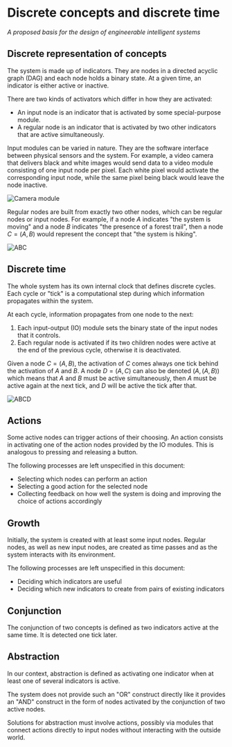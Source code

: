 Discrete concepts and discrete time
===================================

_A proposed basis for the design of engineerable intelligent systems_

Discrete representation of concepts
-----------------------------------

The system is made up of indicators. They are nodes in a directed
acyclic graph (DAG) and each node holds a binary state. At a given
time, an indicator is either active or inactive.

There are two kinds of activators which differ in how they are activated:

* An input node is an indicator that is activated by some
  special-purpose module.
* A regular node is an indicator that is activated by two other
  indicators that are active simultaneously.

Input modules can be varied in nature. They are the software interface
between physical sensors and the system. For example, a video camera
that delivers black and white images would send data to a video module
consisting of one input node per pixel. Each white pixel would
activate the corresponding input node, while the same pixel being
black would leave the node inactive.

<img src="img/camera.svg"
     alt="Camera module"/>

Regular nodes are built from exactly two other nodes, which
can be regular nodes or input nodes. For example, if a
node $A$ indicates "the system is moving" and a node $B$ indicates "the
presence of a forest trail", then a node $C = (A, B)$ would
represent the concept that "the system is hiking".

<img src="img/abc.svg"
     alt="ABC"/>

Discrete time
-------------

The whole system has its own internal clock that defines discrete
cycles. Each cycle or "tick" is a computational step during which
information propagates within the system.

At each cycle, information propagates from one node to the next:

1. Each input-output (IO) module sets the binary state of the input nodes
   that it controls.
2. Each regular node is activated if its two children nodes were
   active at the end of the previous cycle, otherwise it is
   deactivated.

Given a node $C = (A, B)$, the activation of $C$ comes always one tick
behind the activation of $A$ and $B$. A node $D = (A, C)$ can also be
denoted $(A, (A, B))$ which means that $A$ and $B$ must be active
simultaneously, then $A$ must be active again at the next tick, and
$D$ will be active the tick after that.

<img src="img/abcd.svg"
     alt="ABCD"/>

Actions
-------

Some active nodes can trigger actions of their choosing. An action
consists in activating one of the action nodes provided by the IO
modules. This is analogous to pressing and releasing a button.

The following processes are left unspecified in this document:

- Selecting which nodes can perform an action
- Selecting a good action for the selected node
- Collecting feedback on how well the system is doing and improving
  the choice of actions accordingly

Growth
------

Initially, the system is created with at least some input
nodes. Regular nodes, as well as new input nodes, are created as time
passes and as the system interacts with its environment.

The following processes are left unspecified in this document:

- Deciding which indicators are useful
- Deciding which new indicators to create from pairs of existing indicators

Conjunction
-----------

The conjunction of two concepts is defined as two indicators active at
the same time. It is detected one tick later.

Abstraction
-----------

In our context, abstraction is defined as activating one
indicator when at least one of several indicators is active.

The system does not provide such an "OR" construct directly like it
provides an "AND" construct in the form of nodes activated by the
conjunction of two active nodes.

Solutions for abstraction must involve actions, possibly via modules
that connect actions directly to input nodes without interacting with
the outside world.
